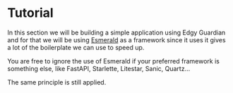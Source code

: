 # Tutorial

In this section we will be building a simple application using Edgy Guardian and for that we will
be using [Esmerald](https://esmerald.dev) as a framework since it uses it gives a lot of the
boilerplate we can use to speed up.

You are free to ignore the use of Esmerald if your preferred framework is something else, like
FastAPI, Starlette, Litestar, Sanic, Quartz...

The same principle is still applied.

